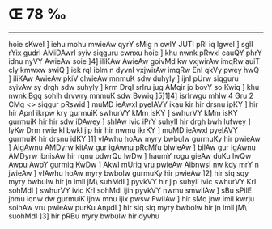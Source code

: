 # Œ 78 ‰
---
hoie sKweI ] iehu mohu mwieAw qyrY sMig n cwlY JUTI pRI iq lgweI ] sglI
rYix gudrI AMiDAwrI syiv siqguru cwnxu hoie ] khu nwnk pRwxI cauQY phrY
idnu nyVY AwieAw soie ]4] iliKAw AwieAw goivMd kw vxjwirAw imqRw
auiT cly kmwxw swiQ ] iek rqI iblm n dyvnI vxjwirAw imqRw EnI
qkVy pwey hwQ ] iliKAw AwieAw pkiV clwieAw mnmuK sdw duhyly ]
ijnI pUrw siqguru syivAw sy drgh sdw suhyly ] krm DrqI srIru jug
AMqir jo bovY so Kwiq ] khu nwnk Bgq sohih drvwry mnmuK sdw Bvwiq
]5]1]4]
isrIrwgu mhlw 4 Gru 2 CMq
<> siqgur pRswid ]
muMD ieAwxI pyeIAVY ikau kir hir drsnu ipKY ] hir hir ApnI ikrpw
kry gurmuiK swhurVY kMm isKY ] swhurVY kMm isKY gurmuiK hir hir sdw
iDAwey ] shIAw ivic iPrY suhylI hir drgh bwh lufwey ] lyKw Drm rwie
kI bwkI jip hir hir nwmu ikrKY ] muMD ieAwxI pyeIAVY gurmuiK hir
drsnu idKY ]1] vIAwhu hoAw myry bwbulw gurmuKy hir pwieAw ] AigAwnu
AMDyrw kitAw gur igAwnu pRcMfu blwieAw ] bilAw gur igAwnu AMDyrw
ibnisAw hir rqnu pdwrQu lwDw ] haumY rogu gieAw duKu lwQw Awpu AwpY
gurmiq KwDw ] Akwl mUriq vru pwieAw AibnwsI nw kdy mrY n jwieAw ]
vIAwhu hoAw myry bwbolw gurmuKy hir pwieAw ]2] hir siq sqy myry bwbulw
hir jn imil jM\ suhMdI ] pyvkVY hir jip suhylI ivic swhurVY KrI sohMdI
] swhurVY ivic KrI sohMdI ijin pyvkVY nwmu smwilAw ] sBu sPilE jnmu
iqnw dw gurmuiK ijnw mnu ijix pwsw FwilAw ] hir sMq jnw imil kwrju
soihAw vru pwieAw purKu AnµdI ] hir siq siq myry bwbolw hir jn imil
jM\ suohMdI ]3] hir pRBu myry bwbulw hir dyvhu
####
